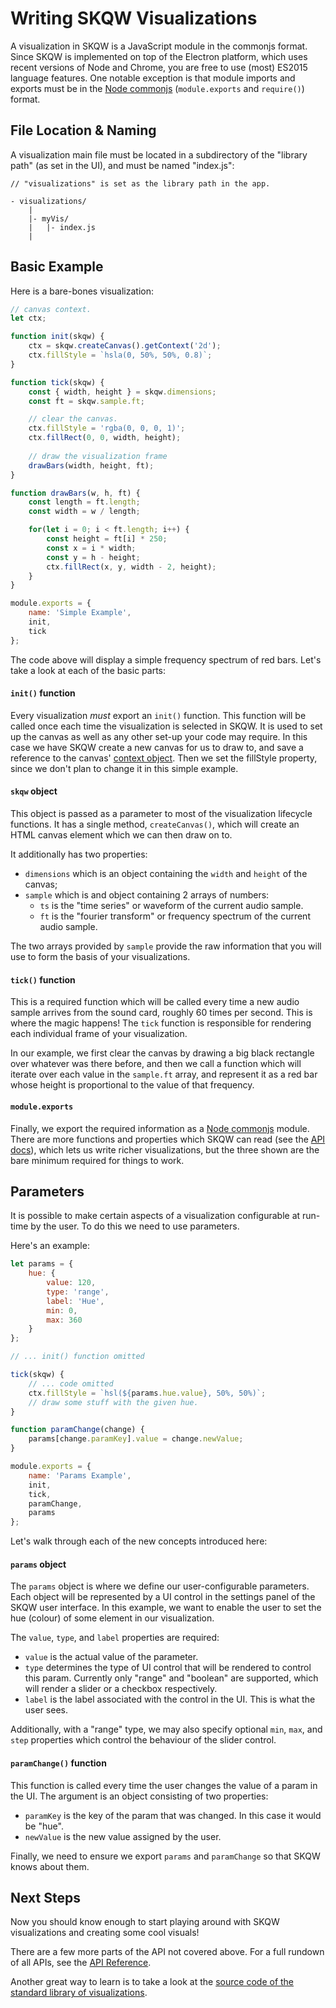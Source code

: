 # Writing SKQW Visualizations

A visualization in SKQW is a JavaScript module in the commonjs format. 
Since SKQW is implemented on top of the Electron platform, which uses 
recent versions of Node and Chrome, you are free to use (most) ES2015 
language features. One notable exception is that module imports and 
exports must be in the [Node commonjs](https://nodejs.org/docs/latest/api/modules.html) (`module.exports` and `require()`) format.

## File Location & Naming

A visualization main file must be located in a subdirectory of the 
"library path" (as set in the UI), and must be named "index.js":

```
// "visualizations" is set as the library path in the app.

- visualizations/
    |
    |- myVis/
    |   |- index.js
    |
```

## Basic Example

Here is a bare-bones visualization:

```JavaScript
// canvas context.
let ctx;

function init(skqw) {
    ctx = skqw.createCanvas().getContext('2d');
    ctx.fillStyle = `hsla(0, 50%, 50%, 0.8)`;
}

function tick(skqw) {
    const { width, height } = skqw.dimensions;
    const ft = skqw.sample.ft;

    // clear the canvas.
    ctx.fillStyle = 'rgba(0, 0, 0, 1)';
    ctx.fillRect(0, 0, width, height);
    
    // draw the visualization frame
    drawBars(width, height, ft);
}

function drawBars(w, h, ft) {
    const length = ft.length;
    const width = w / length;

    for(let i = 0; i < ft.length; i++) {
        const height = ft[i] * 250;
        const x = i * width;
        const y = h - height;
        ctx.fillRect(x, y, width - 2, height);
    }
}

module.exports = {
    name: 'Simple Example',
    init,
    tick
};
```

The code above will display a simple frequency spectrum of red bars. 
Let's take a look at each of the basic parts:

#### `init()` function
Every visualization *must* export an `init()` function. This function 
will be called once each time the visualization is selected in SKQW. It 
is used to set up the canvas as well as any other set-up your code may 
require. In this case we have SKQW create a new canvas for us to draw
to, and save a reference to the canvas' [context object](https://developer.mozilla.org/en-US/docs/Web/API/CanvasRenderingContext2D).
Then we set the fillStyle property, since we don't plan to change it in this
simple example.

#### `skqw` object
This object is passed as a parameter to most of the visualization
lifecycle functions. It has a single method, `createCanvas()`, which 
will create an HTML canvas element which we can then draw on to.

It additionally has two properties: 

- `dimensions` which is an object containing the `width` and `height` of the 
canvas; 
- `sample` which is and object containing 2 arrays of numbers: 
    - `ts` is the "time series" or waveform of the current audio sample.
    - `ft` is the "fourier transform" or frequency spectrum of the current
    audio sample.
    
The two arrays provided by `sample` provide the raw information that you 
will use to form the basis of your visualizations.

#### `tick()` function
This is a required function which will be called every time a new audio
sample arrives from the sound card, roughly 60 times per second. This is 
where the magic happens! The `tick` function is responsible for rendering
each individual frame of your visualization.

In our example, we first clear the canvas by drawing a big black rectangle
over whatever was there before, and then we call a function which will
iterate over each value in the `sample.ft` array, and represent it as a
red bar whose height is proportional to the value of that frequency.

#### `module.exports` 
Finally, we export the required information as a [Node commonjs](https://nodejs.org/docs/latest/api/modules.html) module.
There are more functions and properties which SKQW can read (see the 
[API docs](./api.md)), which lets us write richer visualizations, but the 
three shown are the bare minimum required for things to work.

## Parameters

It is possible to make certain aspects of a visualization configurable
at run-time by the user. To do this we need to use parameters.

Here's an example:

```JavaScript
let params = {
    hue: {
        value: 120,
        type: 'range',
        label: 'Hue',
        min: 0,
        max: 360
    }
};

// ... init() function omitted

tick(skqw) {
    // ... code omitted
    ctx.fillStyle = `hsl(${params.hue.value}, 50%, 50%)`;
    // draw some stuff with the given hue.
}

function paramChange(change) {
    params[change.paramKey].value = change.newValue;
}

module.exports = {
    name: 'Params Example',
    init,
    tick,
    paramChange,
    params
};
```

Let's walk through each of the new concepts introduced here:

#### `params` object
The `params` object is where we define our user-configurable parameters.
Each object will be represented by a UI control in the settings panel of
the SKQW user interface. In this example, we want to enable the user to 
set the hue (colour) of some element in our visualization.
 
The `value`, `type`, and `label` properties are required:

- `value` is the actual value of the parameter.
- `type` determines the type of UI control that will be rendered to
control this param. Currently only "range" and "boolean" are supported,
which will render a slider or a checkbox respectively.
- `label` is the label associated with the control in the UI. This is what
the user sees.

Additionally, with a "range" type, we may also specify optional `min`,
`max`, and `step` properties which control the behaviour of the slider
control.

#### `paramChange()` function
This function is called every time the user changes the value of a param
in the UI. The argument is an object consisting of two properties:

- `paramKey` is the key of the param that was changed. In this case it 
would be "hue". 
- `newValue` is the new value assigned by the user.

Finally, we need to ensure we export `params` and `paramChange` so that
SKQW knows about them.

## Next Steps

Now you should know enough to start playing around with SKQW 
visualizations and creating some cool visuals!

There are a few more parts of the API not covered above. For a full
rundown of all APIs, see the [API Reference](./api.md).

Another great way to learn is to take a look at the [source code of the
standard library of visualizations](../visualizations). 
